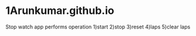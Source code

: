 # 1Arunkumar.github.io

Stop watch app
 performs operation
 1)start
 2)stop
 3)reset
 4)laps
 5)clear laps
